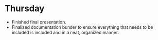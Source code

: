 # Thursday
 - Finished final presentation.
 - Finalized documentation bunder to ensure everything that needs to be included is included and in a neat, organized manner. 
